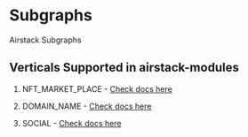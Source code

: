 # Subgraphs
Airstack Subgraphs

## Verticals Supported in airstack-modules
1. NFT_MARKET_PLACE - [Check docs here](https://github.com/Airstack-xyz/Subgraphs/tree/main/airstack-modules/modules/airstack/nft-marketplace/Readme.md)

2. DOMAIN_NAME - [Check docs here](https://github.com/Airstack-xyz/Subgraphs/tree/main/airstack-modules/modules/airstack/domain-name/Readme.md)

3. SOCIAL - [Check docs here](https://github.com/Airstack-xyz/Subgraphs/tree/main/airstack-modules/modules/airstack/social/Readme.md)